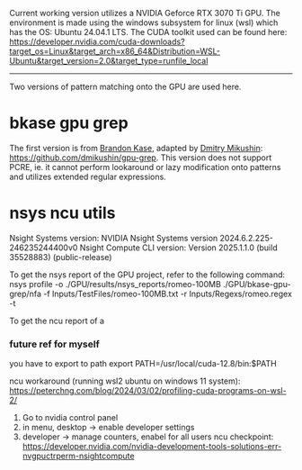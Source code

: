 Current working version utilizes a NVIDIA Geforce RTX 3070 Ti GPU. The environment is made using the windows subsystem for linux (wsl) which has the OS: Ubuntu 24.04.1 LTS. The CUDA toolkit used can be found here: https://developer.nvidia.com/cuda-downloads?target_os=Linux&target_arch=x86_64&Distribution=WSL-Ubuntu&target_version=2.0&target_type=runfile_local

---

Two versions of pattern matching onto the GPU are used here.

# bkase gpu grep
The first version is from [Brandon Kase](https://github.com/bkase), adapted by [Dmitry Mikushin](https://github.com/dmikushin): https://github.com/dmikushin/gpu-grep. This version does not support PCRE, ie. it cannot perform lookaround or lazy modification onto patterns and utilizes extended regular expressions.

<!-- To run, utlize the gpu_test script; (gpu-grep method, the input file to search, and the pattern input file)

    python3 gpu_test.py bkase ../Inputs/TestFiles/romeo_search.txt ../Inputs/Regexs/romeo_regex.txt

To collect benchmarking information;

    python3 gpu_test.py bkase_nsys ../Inputs/TestFiles/romeo_search.txt ../Inputs/Regexs/romeo_regex.txt

To just print out grep info, ref following example:

    python3 gpu_test.py bkase -f ../Inputs/TestFiles/romeo_search.txt R* -->

# nsys ncu utils
Nsight Systems version: NVIDIA Nsight Systems version 2024.6.2.225-246235244400v0
Nsight Compute CLI version: Version 2025.1.1.0 (build 35528883) (public-release)

To get the nsys report of the GPU project, refer to the following command:
    nsys profile -o ./GPU/results/nsys_reports/romeo-100MB ./GPU/bkase-gpu-grep/nfa -f Inputs/TestFiles/romeo-100MB.txt -r Inputs/Regexs/romeo.regex -t

To get the ncu report of a

### future ref for myself
you have to export to path
    export PATH=/usr/local/cuda-12.8/bin:$PATH

ncu workaround (running wsl2 ubuntu on windows 11 system): https://peterchng.com/blog/2024/03/02/profiling-cuda-programs-on-wsl-2/
1. Go to nvidia control panel
2. in menu, desktop -> enable developer settings
3. developer -> manage counters, enabel for all users
ncu checkpoint: https://developer.nvidia.com/nvidia-development-tools-solutions-err-nvgpuctrperm-nsightcompute